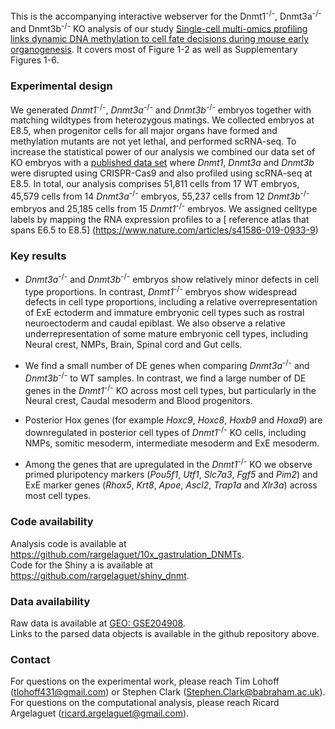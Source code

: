 This is the accompanying interactive webserver for the Dnmt1<sup>-/-</sup>, Dnmt3a<sup>-/-</sup> and Dnmt3b<sup>-/-</sup> KO analysis of our study [Single-cell multi-omics profiling links dynamic DNA methylation to cell fate decisions during mouse early organogenesis](XXX). It covers most of Figure 1-2 as well as Supplementary Figures 1-6.


### Experimental design

We generated *Dnmt1*<sup>-/-</sup>, *Dnmt3a*<sup>-/-</sup> and *Dnmt3b*<sup>-/-</sup> embryos together with matching wildtypes from heterozygous matings. We collected embryos at E8.5, when progenitor cells for all major organs have formed and methylation mutants are not yet lethal, and performed scRNA-seq. To increase the statistical power of our analysis we combined our data set of KO embryos with a [published data set](https://www.nature.com/articles/s41586-020-2552-x) where *Dnmt1*, *Dnmt3a* and *Dnmt3b* were disrupted using CRISPR-Cas9 and also profiled using scRNA-seq at E8.5. In total, our analysis comprises 51,811 cells from 17 WT embryos, 45,579 cells from 14 *Dnmt3a*<sup>-/-</sup> embryos, 55,237 cells from 12 *Dnmt3b*<sup>-/-</sup> embryos and 25,185 cells from 15 *Dnmt1*<sup>-/-</sup> embryos. We assigned celltype labels by mapping the RNA expression profiles to a [ reference atlas that spans E6.5 to E8.5] (https://www.nature.com/articles/s41586-019-0933-9)

### Key results

- *Dnmt3a*<sup>-/-</sup> and *Dnmt3b*<sup>-/-</sup> embryos show relatively minor defects in cell type proportions. In contrast, *Dnmt1*<sup>-/-</sup> embryos show widespread defects in cell type proportions, including a relative overrepresentation of ExE ectoderm and immature embryonic cell types such as rostral neuroectoderm and caudal epiblast. We also observe a relative underrepresentation of some mature embryonic cell types, including Neural crest, NMPs, Brain, Spinal cord and Gut cells.  

- We find a small number of DE genes when comparing *Dnmt3a*<sup>-/-</sup> and *Dnmt3b*<sup>-/-</sup> to WT samples. In contrast, we find a large number of DE genes in the *Dnmt1*<sup>-/-</sup> KO across most cell types, but particularly in the Neural crest, Caudal mesoderm and Blood progenitors.  

- Posterior Hox genes (for example *Hoxc9*, *Hoxc8*, *Hoxb9* and *Hoxa9*) are downregulated in posterior cell types of *Dnmt1*<sup>-/-</sup> KO cells, including NMPs, somitic mesoderm, intermediate mesoderm and ExE mesoderm.  

- Among the genes that are upregulated in the *Dnmt1*<sup>-/-</sup> KO we observe primed pluripotency markers (*Pou5f1*, *Utf1*, *Slc7a3*, *Fgf5* and *Pim2*) and ExE marker genes (*Rhox5*, *Krt8*, *Apoe*, *Ascl2*, *Trap1a* and *Xlr3a*) across most cell types.


### Code availability

Analysis code is available at https://github.com/rargelaguet/10x_gastrulation_DNMTs.  
Code for the Shiny a is available at https://github.com/rargelaguet/shiny_dnmt.

### Data availability

Raw data is available at [GEO: GSE204908](https://www.ncbi.nlm.nih.gov/geo/query/acc.cgi?acc=GSE204908).  
Links to the parsed data objects is available in the github repository above.


### Contact

For questions on the experimental work, please reach Tim Lohoff (tlohoff431@gmail.com) or Stephen Clark (Stephen.Clark@babraham.ac.uk). For questions on the computational analysis, please reach Ricard Argelaguet (ricard.argelaguet@gmail.com).